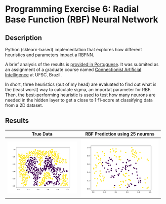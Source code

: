 # Programming Exercise 6: Radial Base Function (RBF) Neural Network
## Description
Python (sklearn-based) implementation that explores how different heuristics and parameters impact a RBFNN. 

A brief analysis of the results is [provided in Portuguese](https://github.com/fredericoschardong/RBFNN/raw/main/report%20in%20Portuguese.pdf). It was submited as an assignment of a graduate course named [Connectionist Artificial Intelligence](https://moodle.ufsc.br/mod/assign/view.php?id=2122514) at UFSC, Brazil.

In short, three heuristics (out of my head) are evaluated to find out what is the (least worst) way to calculate sigma, an importat parameter for RBF. Then, the best-performing heuristic is used to test how many neurons are needed in the hidden layer to get a close to 1 f1-score at classifying data from a 2D dataset.

## Results
True Data | RBF Prediction using 25 neurons
:-------------------------:|:-------------------------:
![](https://raw.githubusercontent.com/fredericoschardong/RBFNN/main/correct%20result.png "") | ![](https://raw.githubusercontent.com/fredericoschardong/RBFNN/main/figs/rbs%20predict%20k%3D25%2C%20n_neighbors%3D2.000000.png "") 
